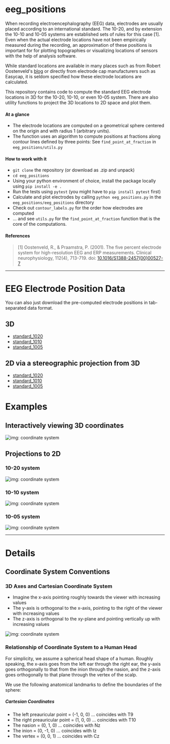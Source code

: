 # eeg_positions

When recording electroencephalography (EEG) data, electrodes are usually placed
according to an international standard. The 10-20, and by extension the 10-10
and 10-05 systems are established sets of rules for this case [1]. Even when
the actual electrode locations have not been empirically measured during the
recording, an approximation  of these positions is important for for plotting
topographies or visualizing locations of sensors with the help of analysis
software.

While standard locations are available in many places such as from Robert
Oostenveld's [blog](http://robertoostenveld.nl/electrode/) or directly from
electrode cap manufacturers such as Easycap, it is seldom specified how these
electrode locations are calculated.

This repository contains code to compute the standard EEG electrode locations
in 3D for the 10-20, 10-10, or even 10-05 system. There are also utility
functions to project the 3D locations to 2D space and plot them.

#### At a glance

- The electrode locations are computed on a geometrical sphere centered on the
  origin and with radius 1 (arbitrary units).
- The function uses an algorithm to compute positions at fractions along
  contour lines defined by three points: See `find_point_at_fraction` in
  `eeg_positions/utils.py`

#### How to work with it

- `git clone` the repository (or download as .zip and unpack)
- `cd eeg_positions`
- Using your python environment of choice, install the package locally using
  `pip install -e .`
- Run the tests using `pytest` (you might have to `pip install pytest` first)
- Calculate and plot electrodes by calling `python eeg_positions.py` in the
  `eeg_positions/eeg_positions` directory
- Check out `contour_labels.py` for the order how electrodes are computed
- ... and see `utils.py` for the `find_point_at_fraction` function that is
  the core of the computations.

#### References
> [1] Oostenveld, R., & Praamstra, P. (2001). The five percent electrode system
  for high-resolution EEG and ERP measurements. Clinical neurophysiology,
  112(4), 713-719. doi:
  [10.1016/S1388-2457(00)00527-7](https://www.biosemi.com/publications/pdf/Oostenveld2001b.pdf)

-------------------------------------------------------------------------------
# EEG Electrode Position Data

You can also just download the pre-computed electrode positions in tab-separated
data format.

## 3D
 - [standard_1020](./data/standard_1020.tsv)
 - [standard_1010](./data/standard_1010.tsv)
 - [standard_1005](./data/standard_1005.tsv)

## 2D via a stereographic projection from 3D
- [standard_1020](./data/standard_1020_2D.tsv)
- [standard_1010](./data/standard_1010_2D.tsv)
- [standard_1005](./data/standard_1005_2D.tsv)

# Examples

## Interactively viewing 3D coordinates
![img: coordinate system](./images/3d_view.png)

## Projections to 2D
### 10-20 system
![img: coordinate system](./images/1020.png)

### 10-10 system
![img: coordinate system](./images/1010.png)

### 10-05 system
![img: coordinate system](./images/1005.png)

-------------------------------------------------------------------------------
# Details

## Coordinate System Conventions

### 3D Axes and Cartesian Coordinate System
- Imagine the x-axis pointing roughly towards the viewer with increasing values
- The y-axis is orthogonal to the x-axis, pointing to the right of the viewer with increasing values
- The z-axis is orthogonal to the xy-plane and pointing vertically up with increasing values

![img: coordinate system](./images/coords_cartesian.png)

### Relationship of Coordinate System to a Human Head

For simplicity, we assume a spherical head shape of a human. Roughly speaking, the x-axis goes from the left ear through the right ear, the y-axis goes orthogonally to that from the inion through the nasion, and the z-axis goes orthogonally to that plane through the vertex of the scalp.

We use the following anatomical landmarks to define the boundaries of the sphere:

##### Cartesian Coordinates
- The left preauricular point = (-1, 0, 0) ... coincides with T9
- The right preauricular point = (1, 0, 0) ... coincides with T10
- The nasion = (0, 1, 0) ... coincides with Nz
- The inion = (0, -1, 0) ... coincides with Iz
- The vertex = (0, 0, 1) ... coincides with Cz
